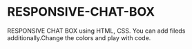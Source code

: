 # RESPONSIVE-CHAT-BOX
RESPONSIVE CHAT BOX using HTML, CSS. You can add fileds additionally.Change the colors and play with code.
